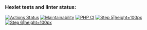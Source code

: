 ### Hexlet tests and linter status:
[![Actions Status](https://github.com/Greentus/php-project-lvl1/workflows/hexlet-check/badge.svg)](https://github.com/Greentus/php-project-lvl1/actions)
[![Maintainability](https://api.codeclimate.com/v1/badges/a99a88d28ad37a79dbf6/maintainability)](https://codeclimate.com/github/codeclimate/codeclimate/maintainability)
[![PHP CI](https://github.com/Greentus/php-project-lvl1/workflows/PHP%20CI/badge.svg)](https://github.com/Greentus/php-project-lvl1/actions)
[![Step 5](https://asciinema.org/a/DXuTDDwmNeMlEKyzfFA3RvKZS.png)|height=100px](https://asciinema.org/a/DXuTDDwmNeMlEKyzfFA3RvKZS)
[![Step 6](https://asciinema.org/a/Z0tIKFu7ZF7DY5Vct4LYCUpMP.png)|height=100px](https://asciinema.org/a/Z0tIKFu7ZF7DY5Vct4LYCUpMP)
